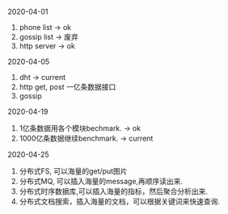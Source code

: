 2020-04-01
1. phone list -> ok
2. gossip list -> 废弃
3. http server -> ok

2020-04-05
1. dht -> current
2. http get, post 一亿条数据接口
3. gossip

2020-04-19
1. 1亿条数据用各个模块bechmark. -> ok
2. 1000亿条数据继续benchmark. -> current

2020-04-25
1. 分布式FS, 可以海量的get/put图片
2. 分布式MQ, 可以插入海量的message,再顺序读出来.
3. 分布式时序数据库,可以插入海量的指标，然后聚合分析出来.
4. 分布式文档搜索，插入海量的文档，可以根据关键词来快速查询.



